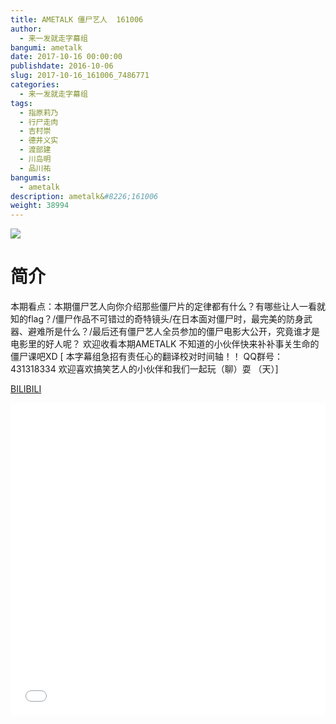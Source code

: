```yaml
---
title: AMETALK 僵尸艺人  161006
author: 
  - 来一发就走字幕组
bangumi: ametalk
date: 2017-10-16 00:00:00
publishdate: 2016-10-06
slug: 2017-10-16_161006_7486771
categories: 
  - 来一发就走字幕组
tags: 
  - 指原莉乃
  - 行尸走肉
  - 吉村崇
  - 德井义实
  - 渡部建
  - 川岛明
  - 品川祐
bangumis: 
  - ametalk
description: ametalk&#8226;161006
weight: 38994
---
```


![](https://i.imgur.com/Y4LIDVp.jpg)

# 简介  
本期看点：本期僵尸艺人向你介绍那些僵尸片的定律都有什么？有哪些让人一看就知的flag？/僵尸作品不可错过的奇特镜头/在日本面对僵尸时，最完美的防身武器、避难所是什么？/最后还有僵尸艺人全员参加的僵尸电影大公开，究竟谁才是电影里的好人呢？
欢迎收看本期AMETALK 不知道的小伙伴快来补补事关生命的僵尸课吧XD
[ 本字幕组急招有责任心的翻译校对时间轴！！ QQ群号：431318334 欢迎喜欢搞笑艺人的小伙伴和我们一起玩（聊）耍 （天）]

  [BILIBILI](https://www.bilibili.com/video/av7486771/)


<div class="vcontainer">  <iframe class='video' src="//www.bilibili.com/html/html5player.html?cid=12244446&aid=7486771" width="100%" height="500" frameborder="0" allowfullscreen="allowfullscreen"></iframe></div>
